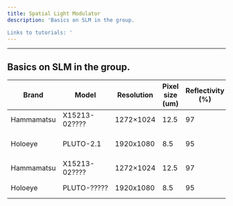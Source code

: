 ```yaml
--- 
title: Spatial Light Modulator
description: 'Basics on SLM in the group.

Links to tutorials: '
---
```


---
Basics on SLM in the group.
---

| Brand     | Model                     | Resolution                | Pixel size (um)                                                                             | Reflectivity (%)                                                        | Who is using it ? | How many ? | 
| ----------- | --------------------------- | ---------------------------- | ---------------------------------------------------------------------------------------------------------------- | ------------------------------------------------------------------------------------------ | ----------------------- |----------------------- |
| Hammamatsu | X15213-02???? | 1272×1024  |         12.5                                                                                                       |   97   | Quentin S                 | 2
| Holoeye  | PLUTO-2.1                  | 1920x1080 | 8.5 |      95                                                                                    |        Myrann B and Clara P            | 2
| Hammamatsu | X15213-02???? | 1272×1024  |         12.5                                                                                                       |   97   | Kevin F                 | 2
| Holoeye  | PLUTO-?????                  | 1920x1080 | 8.5 |      95                                                                                    |        Killian G            | 2
